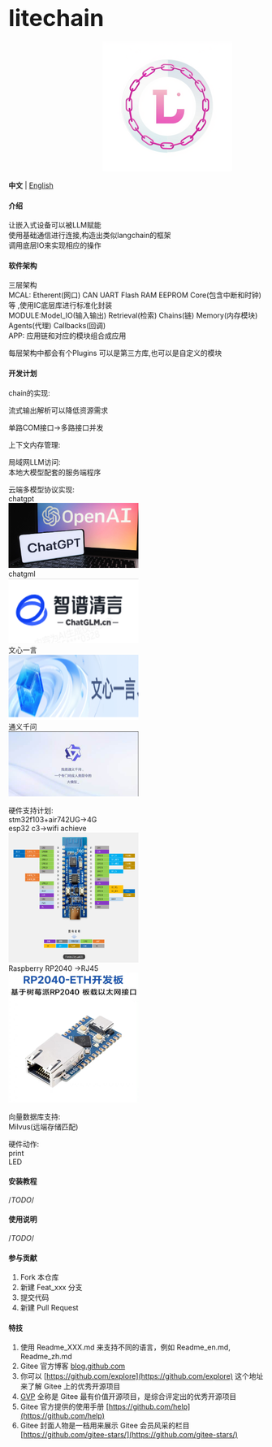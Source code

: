 # <span style="font-size:45px;">litechain</span>

&nbsp;&nbsp;&nbsp;&nbsp;&nbsp;&nbsp;&nbsp;&nbsp;&nbsp;&nbsp;&nbsp;&nbsp;&nbsp;&nbsp;&nbsp;&nbsp;&nbsp;&nbsp;&nbsp;&nbsp;&nbsp;&nbsp;&nbsp;&nbsp;&nbsp;&nbsp;&nbsp;&nbsp;&nbsp;&nbsp;&nbsp;&nbsp;&nbsp;&nbsp;&nbsp;&nbsp;&nbsp;&nbsp;&nbsp;&nbsp;&nbsp;&nbsp;&nbsp;&nbsp;&nbsp;&nbsp;&nbsp;<img src="https://github.com/jinxinyang/litechain/raw/master/images/litechain.png" alt="litechain" width="256" height="256">

**中文** | [English](README.md)
#### 介绍  
让嵌入式设备可以被LLM赋能  
使用基础通信进行连接,构造出类似langchain的框架  
调用底层IO来实现相应的操作  

#### 软件架构  
三层架构  
MCAL: Etherent(网口) CAN  UART  Flash  RAM  EEPROM Core(包含中断和时钟)等 ,使用IC底层库进行标准化封装  
MODULE:Model_IO(输入输出) Retrieval(检索) Chains(链) Memory(内存模块) Agents(代理) Callbacks(回调)   
APP: 应用链和对应的模块组合成应用  

每层架构中都会有个Plugins 可以是第三方库,也可以是自定义的模块  

#### 开发计划 

chain的实现:  

流式输出解析可以降低资源需求

单路COM接口->多路接口并发  

上下文内存管理:  

局域网LLM访问:  
本地大模型配套的服务端程序  

云端多模型协议实现:  
chatgpt  
<img src="https://github.com/jinxinyang/litechain/raw/master/images/chatgpt.png" alt="chatgpt" width="256" height="128">  
chatgml  
<img src="https://github.com/jinxinyang/litechain/raw/master/images/chatgml.png" alt="chatgpt" width="256" height="128">   
文心一言  
<img src="https://github.com/jinxinyang/litechain/raw/master/images/wenxinyiyan.png" alt="chatgpt" width="256" height="128">   
通义千问  
<img src="https://github.com/jinxinyang/litechain/raw/master/images/tongyiqianwan.png" alt="chatgpt" width="256" height="128">   

硬件支持计划:  
stm32f103+air742UG->4G  
esp32 c3->wifi achieve  
<img src="https://github.com/jinxinyang/litechain/raw/master/images/esp32.png" alt="esp32 c3" width="256" height="256">  
Raspberry RP2040 ->RJ45   
<img src="https://github.com/jinxinyang/litechain/raw/master/images/RP2040.png" alt="RP2040" width="256" height="256">   

向量数据库支持:  
Milvus(远端存储匹配)  


硬件动作:  
print  
LED  


#### 安装教程  

/*TODO*/


#### 使用说明  
/*TODO*/


#### 参与贡献  

1.  Fork 本仓库  
2.  新建 Feat_xxx 分支  
3.  提交代码  
4.  新建 Pull Request  


#### 特技    

1.  使用 Readme\_XXX.md 来支持不同的语言，例如 Readme\_en.md, Readme\_zh.md  
2.  Gitee 官方博客 [blog.github.com](https://blog.github.com)  
3.  你可以 [https://github.com/explore](https://github.com/explore) 这个地址来了解 Gitee 上的优秀开源项目  
4.  [GVP](https://github.com/gvp) 全称是 Gitee 最有价值开源项目，是综合评定出的优秀开源项目  
5.  Gitee 官方提供的使用手册 [https://github.com/help](https://github.com/help)  
6.  Gitee 封面人物是一档用来展示 Gitee 会员风采的栏目 [https://github.com/gitee-stars/](https://github.com/gitee-stars/)  
